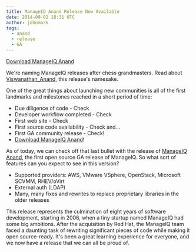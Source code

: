```yaml
---
title: ManageIQ Anand Release Now Available
date: 2014-09-02 18:31 UTC
author: johnmark
tags:
  - anand
  - release
  - GA
---
```


[Download ManageIQ Anand](http://manageiq.org/download)

We're naming ManageIQ releases after chess grandmasters. Read about [Viswanathan_Anand](http://en.wikipedia.org/wiki/Viswanathan_Anand), this release's namesake. 

One of the great things about launching new communities is all of the first landmarks and milestones reached in a short period of time:

- Due diligence of code - Check
- Developer workflow completed - Check
- First web site - Check
- First source code availability - Check
and...
- First GA community release - Check!
 - [Download ManageIQ Anand](http://manageiq.org/download)!

As of today, we can check off that last bullet with the release of [ManageIQ Anand](http://manageiq.org/download), the first open source GA release of ManageIQ. So what sort of features can you expect to see in this version?

- Supported providers: AWS, VMware VSphere, OpenStack, Microsoft SCVMM, RHEV/oVirt
- External auth (LDAP)
- Many, many fixes and rewrites to replace proprietary libraries in the older releases

This release represents the culmination of eight years of software development, starting in 2006, when a tiny startup named ManageIQ had some big ambitions. After the acquisition by Red Hat, the ManageIQ team faced a daunting task of rewriting significant pieces of code while making it open source-ready. It's been a great learning experience for everyone, and we now have a release that we can all be proud of.
